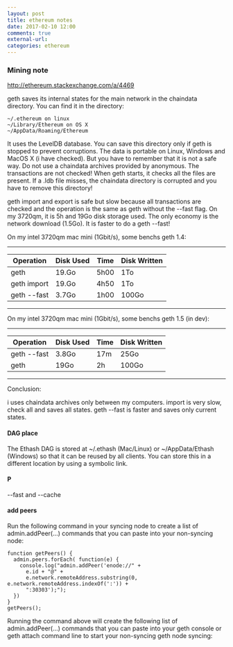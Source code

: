 ```yaml
---
layout: post
title: ethereum notes 
date: 2017-02-10 12:00
comments: true
external-url:
categories: ethereum 
---
```


### Mining note

http://ethereum.stackexchange.com/a/4469

geth saves its internal states for the main network in the chaindata directory. You can find it in the directory:

```
~/.ethereum on linux
~/Library/Ethereum on OS X
~/AppData/Roaming/Ethereum
```

It uses the LevelDB database. You can save this directory only if geth is stopped to prevent corruptions. The data is portable on Linux, Windows and MacOS X (i have checked). But you have to remember that it is not a safe way. Do not use a chaindata archives provided by anonymous. The transactions are not checked! When geth starts, it checks all the files are present. If a .ldb file misses, the chaindata directory is corrupted and you have to remove this directory!

geth import and export is safe but slow because all transactions are checked and the operation is the same as geth without the --fast flag. On my 3720qm, it is 5h and 19Go disk storage used. The only economy is the network download (1.5Go). It is faster to do a geth --fast!

On my intel 3720qm mac mini (1Gbit/s), some benchs geth 1.4:

__________________________________________________
| Operation   | Disk Used | Time | Disk Written  |
|-------------|-----------|------|---------------|
| geth        | 19.Go     | 5h00 | 1To           |
| geth import | 19.Go     | 4h50 | 1To           |
| geth --fast | 3.7Go     | 1h00 | 100Go         |
--------------------------------------------------
On my intel 3720qm mac mini (1Gbit/s), some benchs geth 1.5 (in dev):

__________________________________________________
| Operation   | Disk Used | Time | Disk Written  |
|-------------|-----------|------|---------------|
| geth --fast | 3.8Go     | 17m  | 25Go          |
| geth        | 19Go      | 2h   | 100Go         |
--------------------------------------------------
Conclusion:

i uses chaindata archives only between my computers.
import is very slow, check all and saves all states.
geth --fast is faster and saves only current states.


#### DAG place

The Ethash DAG is stored at ~/.ethash (Mac/Linux) or ~/AppData/Ethash (Windows) so that it can be reused by all clients. You can store this in a different location by using a symbolic link.

#### P

--fast and --cache 

#### add peers

Run the following command in your syncing node to create a list of admin.addPeer(...) commands that you can paste into your non-syncing node:

```
function getPeers() {
  admin.peers.forEach( function(e) {
    console.log("admin.addPeer('enode://" + 
      e.id + "@" + 
      e.network.remoteAddress.substring(0, e.network.remoteAddress.indexOf(':')) + 
      ":30303');");
  }) 
}
getPeers();
```

Running the command above will create the following list of  admin.addPeer(...) commands that you can paste into your geth console or geth attach command line to start your non-syncing geth node syncing:

